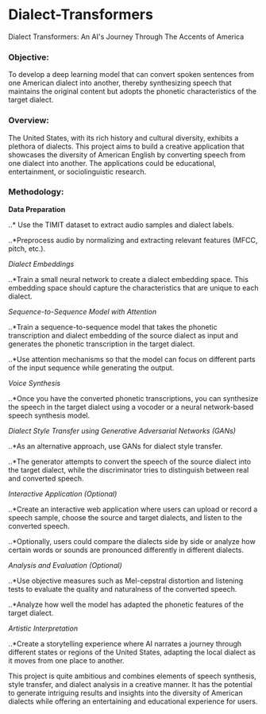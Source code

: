 # Dialect-Transformers
Dialect Transformers: An AI's Journey Through The Accents of America

### Objective:
To develop a deep learning model that can convert spoken sentences from one American dialect into another, thereby synthesizing speech that maintains the original content but adopts the phonetic characteristics of the target dialect.

### Overview:
The United States, with its rich history and cultural diversity, exhibits a plethora of dialects. This project aims to build a creative application that showcases the diversity of American English by converting speech from one dialect into another. The applications could be educational, entertainment, or sociolinguistic research.

### Methodology:

__Data Preparation__

..* Use the TIMIT dataset to extract audio samples and dialect labels. 

..*Preprocess audio by normalizing and extracting relevant features (MFCC, pitch, etc.).

_Dialect Embeddings_

..*Train a small neural network to create a dialect embedding space. This embedding space should capture the characteristics that are unique to each dialect.

_Sequence-to-Sequence Model with Attention_

..*Train a sequence-to-sequence model that takes the phonetic transcription and dialect embedding of the source dialect as input and generates the phonetic transcription in the target dialect.

..*Use attention mechanisms so that the model can focus on different parts of the input sequence while generating the output.

_Voice Synthesis_

..*Once you have the converted phonetic transcriptions, you can synthesize the speech in the target dialect using a vocoder or a neural network-based speech synthesis model.

_Dialect Style Transfer using Generative Adversarial Networks (GANs)_

..*As an alternative approach, use GANs for dialect style transfer.

..*The generator attempts to convert the speech of the source dialect into the target dialect, while the discriminator tries to distinguish between real and converted speech.

_Interactive Application (Optional)_

..*Create an interactive web application where users can upload or record a speech sample, choose the source and target dialects, and listen to the converted speech.

..*Optionally, users could compare the dialects side by side or analyze how certain words or sounds are pronounced differently in different dialects.

_Analysis and Evaluation (Optional)_

..*Use objective measures such as Mel-cepstral distortion and listening tests to evaluate the quality and naturalness of the converted speech.

..*Analyze how well the model has adapted the phonetic features of the target dialect.

_Artistic Interpretation_

..*Create a storytelling experience where AI narrates a journey through different states or regions of the United States, adapting the local dialect as it moves from one place to another.

This project is quite ambitious and combines elements of speech synthesis, style transfer, and dialect analysis in a creative manner. It has the potential to generate intriguing results and insights into the diversity of American dialects while offering an entertaining and educational experience for users.
